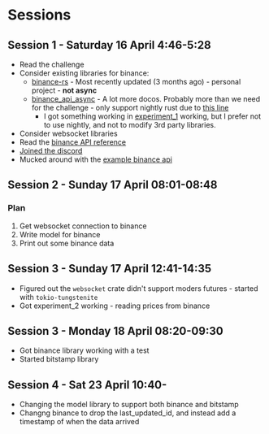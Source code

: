 # Sessions

## Session 1 - Saturday 16 April 4:46-5:28

 * Read the challenge
 * Consider existing libraries for binance:
   + [binance-rs](https://github.com/wisespace-io/binance-rs) - Most recently updated (3 months ago) - personal project - **not async**
   + [binance_api_async](https://github.com/bigbizze/binance_api_async) - A lot more docos. Probably more than we need for the challenge - only support nightly rust due to [this line](https://github.com/bigbizze/binance_api_async/blob/master/src/lib.rs#L1)
     - I got something working in [experiment_1](./binance/experiment_1/src/main.rs)  working, but I prefer not to use nightly, and not to modify 3rd party libraries.
 * Consider websocket libraries
 * Read the [binance API reference](https://github.com/binance/binance-spot-api-docs/blob/master/web-socket-streams.md)
 * [Joined the discord](https://discord.com/channels/677525364829978625/677525365366980620)
 * Mucked around with the [example binance api](https://api.binance.com/api/v3/depth?symbol=ETHBTC)
 

## Session 2 - Sunday 17 April 08:01-08:48

### Plan

 1. Get websocket connection to binance
 2. Write model for binance
 3. Print out some binance data

## Session 3 - Sunday 17 April 12:41-14:35

 * Figured out the `websocket` crate didn't support moders futures - started with `tokio-tungstenite`
 * Got experiment_2 working - reading prices from binance

## Session 3 - Monday 18 April 08:20-09:30

 * Got binance library working with a test
 * Started bitstamp library

## Session 4 - Sat 23 April 10:40-

 * Changing the model library to support both binance and bitstamp
 * Changng binance to drop the last_updated_id, and instead add a timestamp of
   when the data arrived
